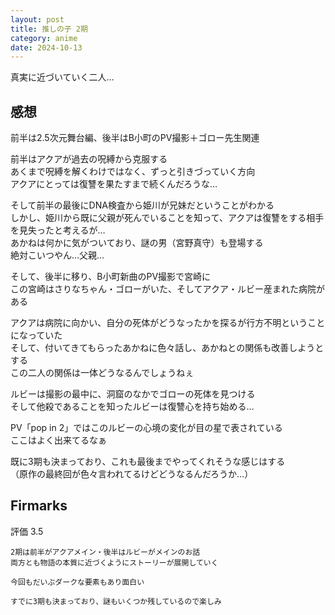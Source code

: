```yaml
---
layout: post
title: 推しの子 2期
category: anime
date: 2024-10-13
---
```


真実に近づいていく二人…

## 感想

前半は2.5次元舞台編、後半はB小町のPV撮影＋ゴロー先生関連  

前半はアクアが過去の呪縛から克服する  
あくまで呪縛を解くわけではなく、ずっと引きづっていく方向  
アクアにとっては復讐を果たすまで続くんだろうな…  

そして前半の最後にDNA検査から姫川が兄妹だということがわかる  
しかし、姫川から既に父親が死んでいることを知って、アクアは復讐をする相手を見失ったと考えるが…  
あかねは何かに気がついており、謎の男（宮野真守）も登場する  
絶対こいつやん…父親…

そして、後半に移り、B小町新曲のPV撮影で宮崎に  
この宮崎はさりなちゃん・ゴローがいた、そしてアクア・ルビー産まれた病院がある  

アクアは病院に向かい、自分の死体がどうなったかを探るが行方不明ということになっていた  
そして、付いてきてもらったあかねに色々話し、あかねとの関係も改善しようとする  
この二人の関係は一体どうなるんでしょうねぇ

ルビーは撮影の最中に、洞窟のなかでゴローの死体を見つける  
そして他殺であることを知ったルビーは復讐心を持ち始める…  

PV「pop in 2」ではこのルビーの心境の変化が目の星で表されている  
ここはよく出来てるなぁ  

既に3期も決まっており、これも最後までやってくれそうな感じはする  
（原作の最終回が色々言われてるけどどうなるんだろうか…）

## Firmarks

評価 3.5  

```text
2期は前半がアクアメイン・後半はルビーがメインのお話  
両方とも物語の本質に近づくようにストーリーが展開していく  

今回もだいぶダークな要素もあり面白い  

すでに3期も決まっており、謎もいくつか残しているので楽しみ
```  
